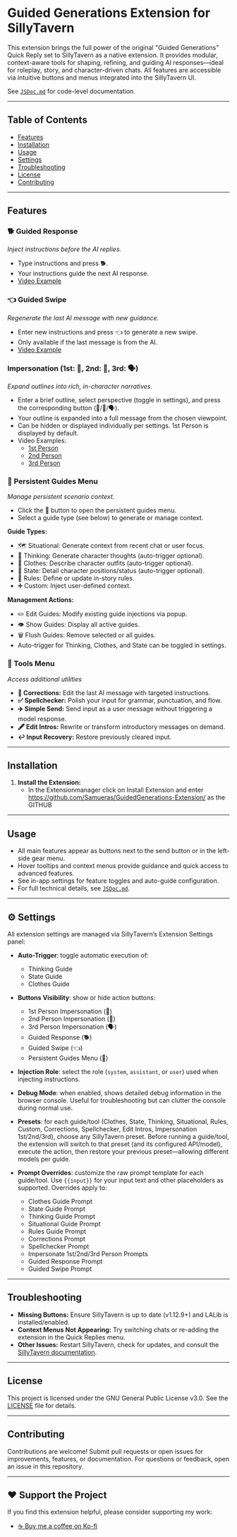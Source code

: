 # Guided Generations Extension for SillyTavern

This extension brings the full power of the original "Guided Generations" Quick Reply set to SillyTavern as a native extension. It provides modular, context-aware tools for shaping, refining, and guiding AI responses—ideal for roleplay, story, and character-driven chats. All features are accessible via intuitive buttons and menus integrated into the SillyTavern UI.

See [`JSDoc.md`](./JSDoc.md) for code-level documentation.

---

## Table of Contents
- [Features](#features)
- [Installation](#installation)
- [Usage](#usage)
- [Settings](#settings)
- [Troubleshooting](#troubleshooting)
- [License](#license)
- [Contributing](#contributing)

---

## Features

### 🐕 Guided Response
*Inject instructions before the AI replies.*
- Type instructions and press 🐕.
- Your instructions guide the next AI response.
- [Video Example](https://youtube.com/shorts/yxdtbF3NxW4?feature=share)

### 👈 Guided Swipe
*Regenerate the last AI message with new guidance.*
- Enter new instructions and press 👈 to generate a new swipe.
- Only available if the last message is from the AI.
- [Video Example](https://youtube.com/shorts/GRQ9l_8K6-Y?feature=share)

### Impersonation (1st: 👤, 2nd: 👥, 3rd: 🗣️)
*Expand outlines into rich, in-character narratives.*
- Enter a brief outline, select perspective (toggle in settings), and press the corresponding button (👤/👥/🗣️).
- Your outline is expanded into a full message from the chosen viewpoint.
- Can be hidden or displayed individually per settings. 1st Person is displayed by default.
- Video Examples:
  - [1st Person](https://youtube.com/shorts/FT5gv3d2kE4?feature=share)
  - [2nd Person](https://youtube.com/shorts/80l12LrtBpQ?feature=share)
  - [3rd Person](https://youtube.com/shorts/wWka-1URLPg?feature=share)

### 📖 Persistent Guides Menu
*Manage persistent scenario context.*
- Click the 📖 button to open the persistent guides menu.
- Select a guide type (see below) to generate or manage context.

**Guide Types:**
  - 🗺️ Situational: Generate context from recent chat or user focus.
  - 🧠 Thinking: Generate character thoughts (auto-trigger optional).
  - 👕 Clothes: Describe character outfits (auto-trigger optional).
  - 🧍 State: Detail character positions/status (auto-trigger optional).
  - 📜 Rules: Define or update in-story rules.
  - ➕ Custom: Inject user-defined context.

**Management Actions:**
  - ✏️ Edit Guides: Modify existing guide injections via popup.
  - 👁️ Show Guides: Display all active guides.
  - 🗑️ Flush Guides: Remove selected or all guides.
- Auto-trigger for Thinking, Clothes, and State can be toggled in settings.

### 🔖 Tools Menu
*Access additional utilities*
  - **🔧 Corrections:** Edit the last AI message with targeted instructions.
  - **✅ Spellchecker:** Polish your input for grammar, punctuation, and flow.
  - **✈️ Simple Send:** Send input as a user message without triggering a model response.
  - **🖋️ Edit Intros:** Rewrite or transform introductory messages on demand.
  - **↩️ Input Recovery:** Restore previously cleared input.

---

## Installation

1. **Install the Extension:**
   - In the Extensionmanager click on Install Extension and enter https://github.com/Samueras/GuidedGenerations-Extension/ as the GITHUB


---

## Usage

- All main features appear as buttons next to the send button or in the left-side gear menu.
- Hover tooltips and context menus provide guidance and quick access to advanced features.
- See in-app settings for feature toggles and auto-guide configuration.
- For full technical details, see [`JSDoc.md`](./JSDoc.md).

---

## ⚙️ Settings

All extension settings are managed via SillyTavern’s Extension Settings panel:

- **Auto-Trigger**: toggle automatic execution of:
  - Thinking Guide
  - State Guide
  - Clothes Guide

- **Buttons Visibility**: show or hide action buttons:
  - 1st Person Impersonation (👤)
  - 2nd Person Impersonation (👥)
  - 3rd Person Impersonation (🗣️)
  - Guided Response (🐕)
  - Guided Swipe (👈)
  - Persistent Guides Menu (📖)

- **Injection Role**: select the role (`system`, `assistant`, or `user`) used when injecting instructions.

- **Debug Mode**: when enabled, shows detailed debug information in the browser console. Useful for troubleshooting but can clutter the console during normal use.

- **Presets**: for each guide/tool (Clothes, State, Thinking, Situational, Rules, Custom, Corrections, Spellchecker, Edit Intros, Impersonation 1st/2nd/3rd), choose any SillyTavern preset. Before running a guide/tool, the extension will switch to that preset (and its configured API/model), execute the action, then restore your previous preset—allowing different models per guide.

- **Prompt Overrides**: customize the raw prompt template for each guide/tool. Use `{{input}}` for your input text and other placeholders as supported. Overrides apply to:
  - Clothes Guide Prompt
  - State Guide Prompt
  - Thinking Guide Prompt
  - Situational Guide Prompt
  - Rules Guide Prompt
  - Corrections Prompt
  - Spellchecker Prompt
  - Impersonate 1st/2nd/3rd Person Prompts
  - Guided Response Prompt
  - Guided Swipe Prompt

---

## Troubleshooting

- **Missing Buttons:** Ensure SillyTavern is up to date (v1.12.9+) and LALib is installed/enabled.
- **Context Menus Not Appearing:** Try switching chats or re-adding the extension in the Quick Replies menu.
- **Other Issues:** Restart SillyTavern, check for updates, and consult the [SillyTavern documentation](https://github.com/SillyTavern/SillyTavern).

---

## License

This project is licensed under the GNU General Public License v3.0. See the [LICENSE](LICENSE) file for details.

---

## Contributing

Contributions are welcome! Submit pull requests or open issues for improvements, features, or documentation. For questions or feedback, open an issue in this repository.

---

## ❤️ Support the Project

If you find this extension helpful, please consider supporting my work:

- [☕ Buy me a coffee on Ko-fi](https://ko-fi.com/samueras)
